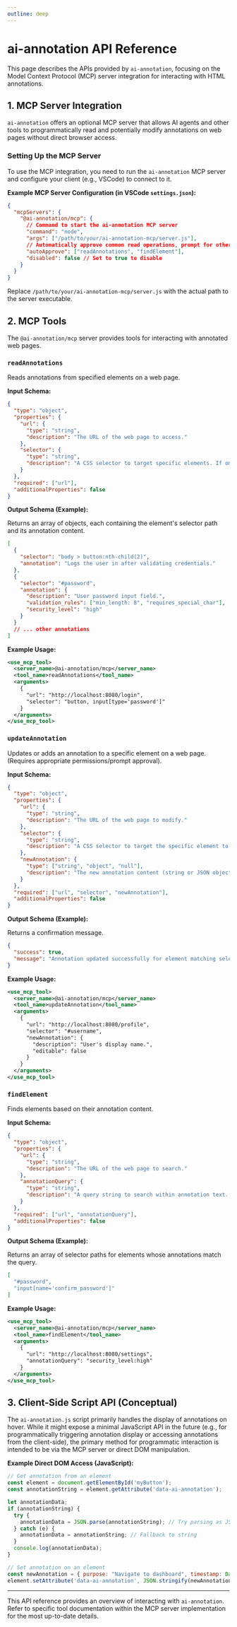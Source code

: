 ```yaml
---
outline: deep
---
```


# ai-annotation API Reference

This page describes the APIs provided by `ai-annotation`, focusing on the Model Context Protocol (MCP) server integration for interacting with HTML annotations.

## 1. MCP Server Integration

`ai-annotation` offers an optional MCP server that allows AI agents and other tools to programmatically read and potentially modify annotations on web pages without direct browser access.

### Setting Up the MCP Server

To use the MCP integration, you need to run the `ai-annotation` MCP server and configure your client (e.g., VSCode) to connect to it.

**Example MCP Server Configuration (in VSCode `settings.json`):**

```json
{
  "mcpServers": {
    "@ai-annotation/mcp": {
      // Command to start the ai-annotation MCP server
      "command": "node",
      "args": ["/path/to/your/ai-annotation-mcp/server.js"],
      // Automatically approve common read operations, prompt for others
      "autoApprove": ["readAnnotations", "findElement"],
      "disabled": false // Set to true to disable
    }
  }
}
```

Replace `/path/to/your/ai-annotation-mcp/server.js` with the actual path to the server executable.

## 2. MCP Tools

The `@ai-annotation/mcp` server provides tools for interacting with annotated web pages.

### `readAnnotations`

Reads annotations from specified elements on a web page.

**Input Schema:**

```json
{
  "type": "object",
  "properties": {
    "url": {
      "type": "string",
      "description": "The URL of the web page to access."
    },
    "selector": {
      "type": "string",
      "description": "A CSS selector to target specific elements. If omitted, reads annotations from all elements with the `data-ai-annotation` attribute."
    }
  },
  "required": ["url"],
  "additionalProperties": false
}
```

**Output Schema (Example):**

Returns an array of objects, each containing the element's selector path and its annotation content.

```json
[
  {
    "selector": "body > button:nth-child(2)",
    "annotation": "Logs the user in after validating credentials."
  },
  {
    "selector": "#password",
    "annotation": {
      "description": "User password input field.",
      "validation_rules": ["min_length: 8", "requires_special_char"],
      "security_level": "high"
    }
  }
  // ... other annotations
]
```

**Example Usage:**

```xml
<use_mcp_tool>
  <server_name>@ai-annotation/mcp</server_name>
  <tool_name>readAnnotations</tool_name>
  <arguments>
    {
      "url": "http://localhost:8080/login",
      "selector": "button, input[type='password']"
    }
  </arguments>
</use_mcp_tool>
```

### `updateAnnotation`

Updates or adds an annotation to a specific element on a web page. (Requires appropriate permissions/prompt approval).

**Input Schema:**

```json
{
  "type": "object",
  "properties": {
    "url": {
      "type": "string",
      "description": "The URL of the web page to modify."
    },
    "selector": {
      "type": "string",
      "description": "A CSS selector to target the specific element to update."
    },
    "newAnnotation": {
      "type": ["string", "object", "null"],
      "description": "The new annotation content (string or JSON object). Use null to remove the annotation."
    }
  },
  "required": ["url", "selector", "newAnnotation"],
  "additionalProperties": false
}
```

**Output Schema (Example):**

Returns a confirmation message.

```json
{
  "success": true,
  "message": "Annotation updated successfully for element matching selector '#username'."
}
```

**Example Usage:**

```xml
<use_mcp_tool>
  <server_name>@ai-annotation/mcp</server_name>
  <tool_name>updateAnnotation</tool_name>
  <arguments>
    {
      "url": "http://localhost:8080/profile",
      "selector": "#username",
      "newAnnotation": {
        "description": "User's display name.",
        "editable": false
      }
    }
  </arguments>
</use_mcp_tool>
```

### `findElement`

Finds elements based on their annotation content.

**Input Schema:**

```json
{
  "type": "object",
  "properties": {
    "url": {
      "type": "string",
      "description": "The URL of the web page to search."
    },
    "annotationQuery": {
      "type": "string",
      "description": "A query string to search within annotation text. For JSON annotations, use dot notation (e.g., 'security_level:high')."
    }
  },
  "required": ["url", "annotationQuery"],
  "additionalProperties": false
}
```

**Output Schema (Example):**

Returns an array of selector paths for elements whose annotations match the query.

```json
[
  "#password",
  "input[name='confirm_password']"
]
```

**Example Usage:**

```xml
<use_mcp_tool>
  <server_name>@ai-annotation/mcp</server_name>
  <tool_name>findElement</tool_name>
  <arguments>
    {
      "url": "http://localhost:8080/settings",
      "annotationQuery": "security_level:high"
    }
  </arguments>
</use_mcp_tool>
```

## 3. Client-Side Script API (Conceptual)

The `ai-annotation.js` script primarily handles the display of annotations on hover. While it might expose a minimal JavaScript API in the future (e.g., for programmatically triggering annotation display or accessing annotations from the client-side), the primary method for programmatic interaction is intended to be via the MCP server or direct DOM manipulation.

**Example Direct DOM Access (JavaScript):**

```javascript
// Get annotation from an element
const element = document.getElementById('myButton');
const annotationString = element.getAttribute('data-ai-annotation');

let annotationData;
if (annotationString) {
  try {
    annotationData = JSON.parse(annotationString); // Try parsing as JSON
  } catch (e) {
    annotationData = annotationString; // Fallback to string
  }
  console.log(annotationData);
}

// Set annotation on an element
const newAnnotation = { purpose: "Navigate to dashboard", timestamp: Date.now() };
element.setAttribute('data-ai-annotation', JSON.stringify(newAnnotation));
```

---

This API reference provides an overview of interacting with `ai-annotation`. Refer to specific tool documentation within the MCP server implementation for the most up-to-date details.
